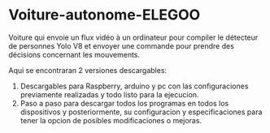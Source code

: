 # Voiture-autonome-ELEGOO
Voiture qui envoie un flux vidéo à un ordinateur pour compiler le détecteur de personnes Yolo V8 et envoyer une commande pour prendre des décisions concernant les mouvements.

Aqui se encontraran 2 versiones descargables:
1. Descargables para Raspberry, arduino y pc con las configuraciones previamente realizadas y todo listo para la ejecucion.
2. Paso a paso para descargar todos los programas en todos los dispositivos y posteriormente, su configuracion y especificaciones para tener la opcion de posibles modificaciones o mejoras.

